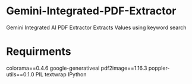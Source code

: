 # Gemini-Integrated-PDF-Extractor
Gemini Integrated AI PDF Extractor
Extracts Values using keyword search

# Requirments
colorama==0.4.6
google-generativeai
pdf2image==1.16.3
poppler-utils==0.1.0
PIL
textwrap
IPython
